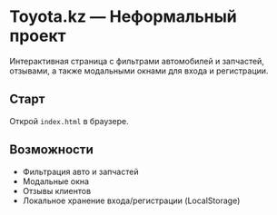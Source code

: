 # Toyota.kz — Неформальный проект

Интерактивная страница с фильтрами автомобилей и запчастей, отзывами, а также модальными окнами для входа и регистрации.

## Старт

Открой `index.html` в браузере.

## Возможности

- Фильтрация авто и запчастей
- Модальные окна
- Отзывы клиентов
- Локальное хранение входа/регистрации (LocalStorage)
